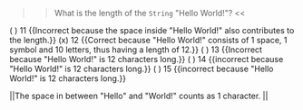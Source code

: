 >>What is the length of the <code>String</code> "Hello World!"? <<

( ) 11 {{Incorrect because the space inside "Hello World!" also contributes to the length.}}
(x) 12 {{Correct because "Hello World!" consists of 1 space, 1 symbol and 10 letters, thus having a length of 12.}}
( ) 13 {{Incorrect because "Hello World!" is 12 characters long.}}
( ) 14 {{incorrect because "Hello World!" is 12 characters long.}}
( ) 15 {{incorrect because "Hello World!" is 12 characters long.}}

||The space in between "Hello" and "World!" counts as 1 character. ||
